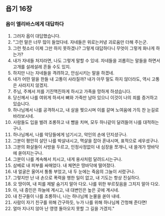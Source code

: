 ## 욥기 16장

### 욥이 엘리바스에게 대답하다
1. 그러자 욥이 대답했습니다.
2. "그런 말은 너무 많이 들었다네. 자네들은 위로는커녕 괴로움만 더해 주는군.
3. 그런 헛소리 이제 그만 하지 못하겠나? 그렇게 대답하다니 무엇이 그렇게 화나게 하는가?
4. 내가 자네들 처지라면, 나도 그렇게 말할 수 있네. 자네들을 괴롭히는 말들을 하면서 고개를 설레설레 흔들 수도 있지.
5. 하지만 나는 자네들을 격려하고, 안심시키는 말을 하겠네.
6. 내가 어떤 말을 한들 내 고통이 사라질까? 내가 아무 말도 하지 않더라도, 역시 고통은 사라지지 않겠지.
7. 주님, 주께서 저를 기진맥진하게 하시고 가족을 망하게 하셨습니다.
8. 당신께서 나를 여위게 하셔서 뼈와 가죽만 남아 있으니 이것이 나의 죄를 증거하고 있습니다.
9. 하나님께서 나를 공격하시고, 내 살을 찢으시며 이를 갈며 노여움에 가득 찬 눈길로 바라보시네.
10. 사람들도 입을 벌려 조롱하고 내 뺨을 치며, 모두 하나같이 달려들어 나를 대적하는구나.
11. 하나님께서, 나를 악당들에게 넘기시고, 악인의 손에 던지셨구나.
12. 그분이 평안히 살던 나를 박살내시고, 멱살을 잡아 혼내시며, 표적으로 세우셨구나.
13. 그분의 화살들이 사방을 두르고, 인정사정없이 내 심장을 쪼개니, 내 쓸개가 땅바닥에 쏟아지는구나.
14. 그분이 나를 계속해서 치시고, 내게 용사처럼 달려드시는구나.
15. 삼베로 내 피부를 싸매었다. 내 체면은 땅바닥에 떨어졌다.
16. 내 얼굴은 울어서 퉁퉁 부었고, 내 두 눈에는 죽음의 그늘이 서렸구나.
17. 그렇지만 난 내 손으로 폭력을 행한 일이 없고, 내 기도는 항상 진실하다.
18. 오 땅이여, 내 피를 제발 숨기지 말아 다오. 나를 위한 부르짖음을 그치지 말아 다오.
19. 아, 내 증인은 하늘에 계시고, 내 대변인은 높은 곳에 계시네.
20. 내 친구들이 나를 조롱하니, 나는 하나님께 눈물을 쏟아 내네.
21. 사람이 자기 친구를 위해 간구하듯, 누가 나를 위해 하나님께 간청해 준다면!
22. 얼마 지나지 않아 난 영영 돌아오지 못할 그 길을 가겠지."